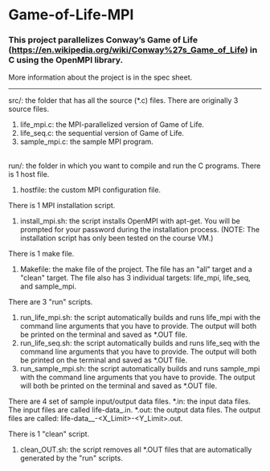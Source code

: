 # Game-of-Life-MPI

### This project parallelizes Conway’s Game of Life (https://en.wikipedia.org/wiki/Conway%27s_Game_of_Life) in C using the OpenMPI library. 

More information about the project is in the spec sheet.

-----

src/: the folder that has all the source (*.c) files.
There are originally 3 source files.
  1. life_mpi.c: the MPI-parallelized version of Game of Life.
  2. life_seq.c: the sequential version of Game of Life.
  3. sample_mpi.c: the sample MPI program.
<br>
run/: the folder in which you want to compile and run the C programs. There is 1 host file.
  
  1. hostfile: the custom MPI configuration file.
  
  There is 1 MPI installation script.
  1. install_mpi.sh: the script installs OpenMPI with apt-get.
     You will be prompted for your password during the installation process.
     (NOTE: The installation script has only been tested on the course VM.)
  
  There is 1 make file.
  1. Makefile: the make file of the project.
     The file has an "all" target and a "clean" target.
     The file also has 3 individual targets: life_mpi, life_seq, and sample_mpi.
  
  There are 3 "run" scripts.
  1. run_life_mpi.sh: the script automatically builds and runs life_mpi with the
     command line arguments that you have to provide.
     The output will both be printed on the terminal and saved as *.OUT file.
  2. run_life_seq.sh: the script automatically builds and runs life_seq with the
     command line arguments that you have to provide.
     The output will both be printed on the terminal and saved as *.OUT file.
  3. run_sample_mpi.sh: the script automatically builds and runs sample_mpi with
     the command line arguments that you have to provide.
     The output will both be printed on the terminal and saved as *.OUT file.
  
  There are 4 set of sample input/output data files.
  *.in: the input data files.
        The input files are called life-data_<Number>.in.
  *.out: the output data files.
         The output files are called:
         life-data_<Number>_<Iters>-<X_Limit>-<Y_Limit>.out.
  
  There is 1 "clean" script.
  1. clean_OUT.sh: the script removes all *.OUT files that are automatically
     generated by the "run" scripts.
  

